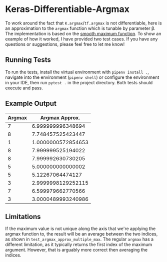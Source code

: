 # Keras-Differentiable-Argmax #

To work around the fact that `K.argmax`/`tf.argmax` is not differentiable, here is an approximation to the `argmax` function which is tunable by parameter &beta;. The implementation is based on the [smooth maximum function](https://en.wikipedia.org/wiki/Smooth_maximum). To show an example of how it worked, I have provided two test cases. If you have any questions or suggestions, please feel free to let me know!

## Running Tests ##

To run the tests, install the virtual environment with `pipenv install .`, navigate into the environment (`pipenv shell`) or configure the environment in your IDE, then run `pytest .` in the project directory. Both tests should execute and pass.

## Example Output ##
| Argmax | Argmax Approx. |
| --- | --- |
|7| 6.999999996348694|
|8| 7.748457525423447|
|1| 1.0000000572854653|
|8| 7.999999525194022|
|8| 7.999992630730205|
|5| 5.000000000000002|
|5| 5.12267064474127|
|3| 2.9999998129252115|
|7| 6.599979662770566|
|3| 3.0000489993240986|


## Limitations ##

If the maximum value is not unique along the axis that we're applying the argmax function to, the result will be an average between the two indices, as shown in `test_argmax_approx_multiple_max`. The regular `argmax` has a different limitation, as it typically returns the first index of the maximum argument. However, that is arguably more correct then averaging the indices.
